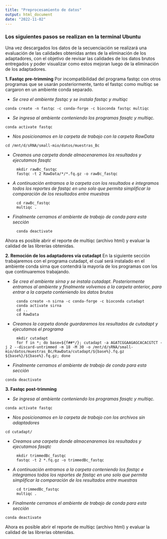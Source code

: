 ```yaml
---
title: "Preprocesamiento de datos"
output: html_document
date: "2022-11-02"
---
```


### **Los siguientes pasos se realizan en la terminal Ubuntu**
Una vez descargados los datos de la secuenciación se realizará una evaluación de las calidades obtenidas antes de la eliminación de los adaptadores, con el objetivo de revisar las calidades de los datos brutos entregados y poder visualizar como estos mejoran luego de la eliminación de los adaptadores. 

**1. Fastqc pre-trimming**
Por incompatibilidad del programa fastqc con otros programas que se usarán posteriormente, tanto el fastqc como multiqc se cargaron en un ambiente conda separado. 

- _Se crea el ambiente fastqc y se instala fastqc y multiqc_
```{bash}
conda create -n fastqc -c conda-forge -c bioconda fastqc multiqc
```
- _Se ingresa al ambiente conteniendo los programas fasqtc y multiqc._ 
```{bash}
conda activate fastqc
```
- _Nos posicionamos en la carpeta de trabajo con la carpeta RawData_
```{bash}
cd /mnt/d/sRNA/small-mio/datos/muestras_Bc
```
- _Creamos una carpeta donde almacenaremos los resultados y ejecutamos fasqtc_
```{bash}
     mkdir rawBc_fastqc
     fastqc -t 2 RawData/*/*.fq.gz -o rawBc_fastqc
```
- _A continuación entramos a la carpeta con los resultados e integramos todos los reportes de fastqc en uno solo que permita simplificar la comparación de los resultados entre muestras_
```{bash}
     cd rawBc_fastqc
     multiqc .
```
- _Finalmente cerramos el ambiente de trabajo de conda para esta sección_
```{bash}
     conda deactivate
```
Ahora es posible abrir el reporte de multiqc (archivo html) y evaluar la calidad de las librerías obtenidas. 

**2. Remoción de los adaptadores vía cutadapt**
En la siguiente sección trabajaremos con el programa cutadapt, el cual será instalado en el ambiente conda sirna que contendrá la mayoría de los programas con los que continuaremos trabajando. 
 
- _Se crea el ambiente sirna y se instala cutadapt. Posteriormente entramos al ambiente y finalmente volvemos a la carpeta anterior, para entrar a la carpeta conteniendo los datos brutos_
     
```{bash}
     conda create -n sirna -c conda-forge -c bioconda cutadapt
     conda activate sirna
     cd ..
     cd RawData
```
- _Creamos la carpeta donde guardaremos los resultados de cutadapt y ejecutamos el programa_
```{bash}
     mkdir cutadapt
     for f in *; do base=${f##*/}; cutadapt -a AGATCGGAAGAGCACACGTCT -j 2 --discard-untrimmed -m 18 -M 30 -o /mnt/d/sRNA/small-mio/datos/muestras_Bc/RawData/cutadapt/${base%}.fq.gz ${base%}/${base%}.fq.gz; done 
```
- _Finalmente cerramos el ambiente de trabajo de conda para esta sección_
```{bash}
conda deactivate
```

**3. Fastqc post-trimming**

- _Se ingresa al ambiente conteniendo los programas fasqtc y multiqc._ 
```{bash}
conda activate fastqc
```
- _Nos posicionamos en la carpeta de trabajo con los archivos sin adaptadores_
```{bash}
cd cutadapt/
```
- _Creamos una carpeta donde almacenaremos los resultados y ejecutamos fasqtc_
```{bash}
     mkdir trimmedBc_fastqc
     fastqc -t 2 *.fq.gz -o trimmedBc_fastqc
```
- _A continuación entramos a la carpeta conteniendo los fastqc e integramos todos los reportes de fastqc en uno solo que permita simplificar la comparación de los resultados entre muestras_
```{bash}
     cd trimmedBc_fastqc
     multiqc .
```
- _Finalmente cerramos el ambiente de trabajo de conda para esta sección_
```{bash}
conda deactivate
```

Ahora es posible abrir el reporte de multiqc (archivo html) y evaluar la calidad de las librerías obtenidas. 


